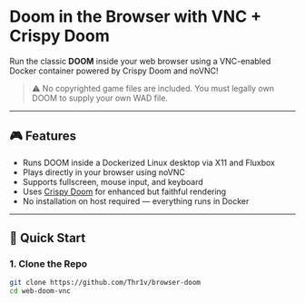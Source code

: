 # Doom in the Browser with VNC + Crispy Doom

Run the classic **DOOM** inside your web browser using a VNC-enabled Docker container powered by Crispy Doom and noVNC!

> ⚠️ No copyrighted game files are included. You must legally own DOOM to supply your own WAD file.

---

## 🎮 Features

- Runs DOOM inside a Dockerized Linux desktop via X11 and Fluxbox
- Plays directly in your browser using noVNC
- Supports fullscreen, mouse input, and keyboard
- Uses [Crispy Doom](https://github.com/fabiangreffrath/crispy-doom) for enhanced but faithful rendering
- No installation on host required — everything runs in Docker

---

## 🚀 Quick Start

### 1. Clone the Repo

```bash
git clone https://github.com/Thr1v/browser-doom
cd web-doom-vnc
